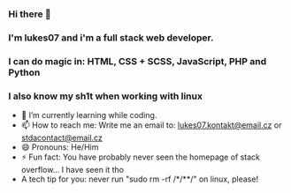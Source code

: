 ### Hi there 👋
### I'm lukes07 and i'm a full stack web developer.
### I can do magic in: HTML, CSS + SCSS, JavaScript, PHP and Python
### I also know my sh1t when working with linux

- 🌱 I’m currently learning while coding.
- 📫 How to reach me: Write me an email to: lukes07.kontakt@email.cz or stdacontact@email.cz
- 😄 Pronouns: He/Him
- ⚡ Fun fact: You have probably never seen the homepage of stack overflow... I have seen it tho
- A tech tip for you: never run "sudo rm -rf /*/**/" on linux, please!
